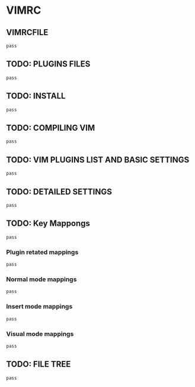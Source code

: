 #  VIMRC

## VIMRCFILE
    pass
## TODO: PLUGINS FILES
    pass
## TODO: INSTALL
    pass
## TODO: COMPILING VIM
    pass
## TODO: VIM PLUGINS LIST AND BASIC SETTINGS
    pass
## TODO: DETAILED SETTINGS
    pass
## TODO: Key Mappongs
    pass
### Plugin retated mappings
    pass
### Normal mode mappings
    pass
### Insert mode mappings
    pass
### Visual mode mappings
    pass
## TODO: FILE TREE
    pass
